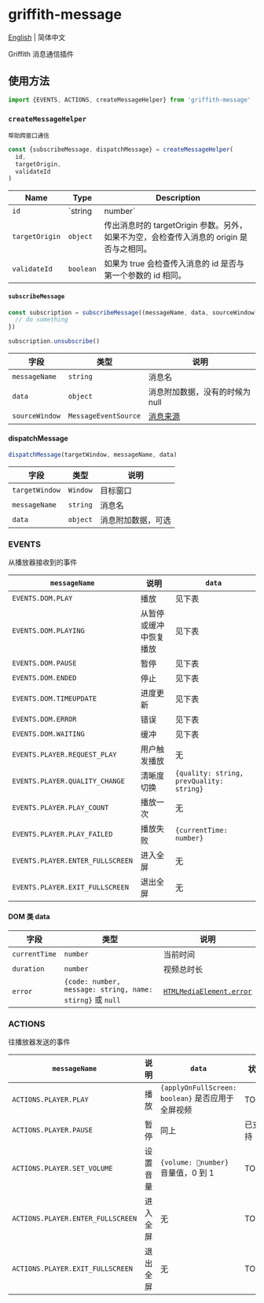 # griffith-message

[English](./README.md) | 简体中文

Griffith 消息通信插件

## 使用方法

```js
import {EVENTS, ACTIONS, createMessageHelper} from 'griffith-message'
```

### `createMessageHelper`

`帮助跨窗口通信`

```js
const {subscribeMessage, dispatchMessage} = createMessageHelper(
  id,
  targetOrigin,
  validateId
)
```

| Name           | Type              | Description                                                                              |
| -------------- | ----------------- | ---------------------------------------------------------------------------------------- |
| `id`           | `string | number` | 唯一标识，每条消息都会带上这个 id，接收方可以用来验证。                                  |
| `targetOrigin` | `object`          | 传出消息时的 targetOrigin 参数。另外，如果不为空，会检查传入消息的 origin 是否与之相同。 |
| `validateId`   | `boolean`         | 如果为 true 会检查传入消息的 id 是否与第一个参数的 id 相同。                             |

#### `subscribeMessage`

```js
const subscription = subscribeMessage((messageName, data, sourceWindow) => {
  // do something
})

subscription.unsubscribe()
```

| 字段           | 类型                 | 说明                            |
| -------------- | -------------------- | ------------------------------- |
| `messageName`  | `string`             | 消息名                          |
| `data`         | `object`             | 消息附加数据，没有的时候为 null |
| `sourceWindow` | `MessageEventSource` | [消息来源][messageeventsource]  |

[messageeventsource]: https://developer.mozilla.org/en-US/docs/Web/API/MessageEvent/source 'MessageEventSource'

#### dispatchMessage

```js
dispatchMessage(targetWindow, messageName, data)
```

| 字段           | 类型     | 说明               |
| -------------- | -------- | ------------------ |
| `targetWindow` | `Window` | 目标窗口           |
| `messageName`  | `string` | 消息名             |
| `data`         | `object` | 消息附加数据，可选 |

### EVENTS

从播放器接收到的事件

| `messageName`                    | 说明                   | `data`                                   |
| -------------------------------- | ---------------------- | ---------------------------------------- |
| `EVENTS.DOM.PLAY`                | 播放                   | 见下表                                   |
| `EVENTS.DOM.PLAYING`             | 从暂停或缓冲中恢复播放 | 见下表                                   |
| `EVENTS.DOM.PAUSE`               | 暂停                   | 见下表                                   |
| `EVENTS.DOM.ENDED`               | 停止                   | 见下表                                   |
| `EVENTS.DOM.TIMEUPDATE`          | 进度更新               | 见下表                                   |
| `EVENTS.DOM.ERROR`               | 错误                   | 见下表                                   |
| `EVENTS.DOM.WAITING`             | 缓冲                   | 见下表                                   |
| `EVENTS.PLAYER.REQUEST_PLAY`     | 用户触发播放           | 无                                       |
| `EVENTS.PLAYER.QUALITY_CHANGE`   | 清晰度切换             | `{quality: string, prevQuality: string}` |
| `EVENTS.PLAYER.PLAY_COUNT`       | 播放一次               | 无                                       |
| `EVENTS.PLAYER.PLAY_FAILED`      | 播放失败               | `{currentTime: number}`                  |
| `EVENTS.PLAYER.ENTER_FULLSCREEN` | 进入全屏               | 无                                       |
| `EVENTS.PLAYER.EXIT_FULLSCREEN`  | 退出全屏               | 无                                       |

#### DOM 类 data

| 字段          | 类型                                                      | 说明                                               |
| ------------- | --------------------------------------------------------- | -------------------------------------------------- |
| `currentTime` | `number`                                                  | 当前时间                                           |
| `duration`    | `number`                                                  | 视频总时长                                         |
| `error`       | `{code: number, message: string, name: stirng}` 或 `null` | [`HTMLMediaElement.error`][htmlmediaelement-error] |

[htmlmediaelement-error]: https://developer.mozilla.org/en-US/docs/Web/API/HTMLMediaElement/error 'HTMLMediaElement.error'

### ACTIONS

往播放器发送的事件

| `messageName`                     | 说明     | `data`                                            | 状态   |
| --------------------------------- | -------- | ------------------------------------------------- | ------ |
| `ACTIONS.PLAYER.PLAY`             | 播放     | `{applyOnFullScreen: boolean}` 是否应用于全屏视频 | TODO   |
| `ACTIONS.PLAYER.PAUSE`            | 暂停     | 同上                                              | 已支持 |
| `ACTIONS.PLAYER.SET_VOLUME`       | 设置音量 | `{volume: number}` 音量值，0 到 1                 | TODO   |
| `ACTIONS.PLAYER.ENTER_FULLSCREEN` | 进入全屏 | 无                                                | TODO   |
| `ACTIONS.PLAYER.EXIT_FULLSCREEN`  | 退出全屏 | 无                                                | TODO   |
